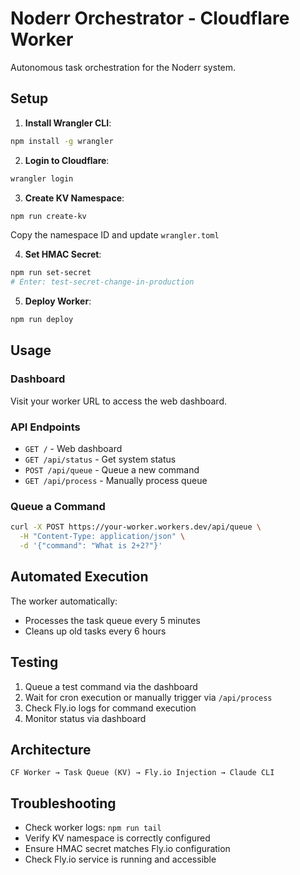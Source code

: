 # Noderr Orchestrator - Cloudflare Worker

Autonomous task orchestration for the Noderr system.

## Setup

1. **Install Wrangler CLI**:
```bash
npm install -g wrangler
```

2. **Login to Cloudflare**:
```bash
wrangler login
```

3. **Create KV Namespace**:
```bash
npm run create-kv
```
Copy the namespace ID and update `wrangler.toml`

4. **Set HMAC Secret**:
```bash
npm run set-secret
# Enter: test-secret-change-in-production
```

5. **Deploy Worker**:
```bash
npm run deploy
```

## Usage

### Dashboard
Visit your worker URL to access the web dashboard.

### API Endpoints

- `GET /` - Web dashboard
- `GET /api/status` - Get system status
- `POST /api/queue` - Queue a new command
- `GET /api/process` - Manually process queue

### Queue a Command
```bash
curl -X POST https://your-worker.workers.dev/api/queue \
  -H "Content-Type: application/json" \
  -d '{"command": "What is 2+2?"}'
```

## Automated Execution

The worker automatically:
- Processes the task queue every 5 minutes
- Cleans up old tasks every 6 hours

## Testing

1. Queue a test command via the dashboard
2. Wait for cron execution or manually trigger via `/api/process`
3. Check Fly.io logs for command execution
4. Monitor status via dashboard

## Architecture

```
CF Worker → Task Queue (KV) → Fly.io Injection → Claude CLI
```

## Troubleshooting

- Check worker logs: `npm run tail`
- Verify KV namespace is correctly configured
- Ensure HMAC secret matches Fly.io configuration
- Check Fly.io service is running and accessible